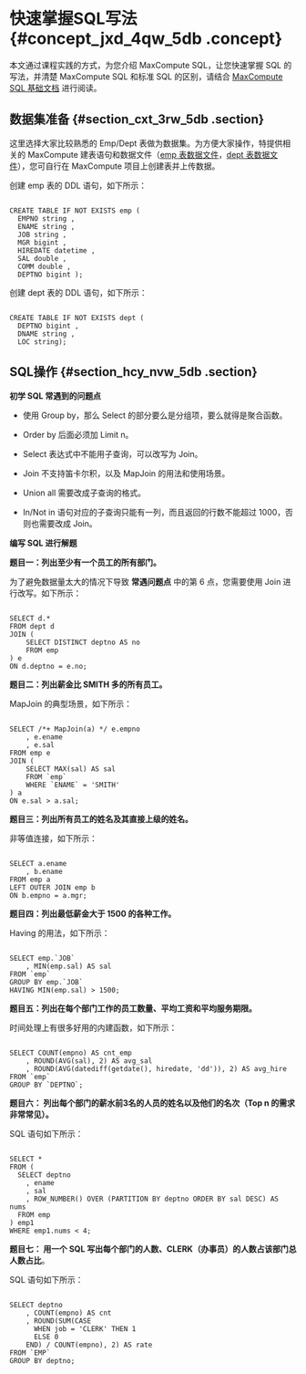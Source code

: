 # 快速掌握SQL写法 {#concept_jxd_4qw_5db .concept}

本文通过课程实践的方式，为您介绍 MaxCompute SQL，让您快速掌握 SQL 的写法，并清楚 MaxCompute SQL 和标准 SQL 的区别，请结合 [MaxCompute SQL 基础文档](../../../../intl.zh-CN/用户指南/SQL/SQL概述.md) 进行阅读。

## 数据集准备 {#section_cxt_3rw_5db .section}

这里选择大家比较熟悉的 Emp/Dept 表做为数据集。为方便大家操作，特提供相关的 MaxCompute 建表语句和数据文件（[emp 表数据文件](http://docs-aliyun.cn-hangzhou.oss.aliyun-inc.com/assets/attach/51009/cn_zh/1489374509403/emp%E6%95%B0%E6%8D%AE.txt)，[dept 表数据文件](http://docs-aliyun.cn-hangzhou.oss.aliyun-inc.com/assets/attach/51009/cn_zh/1488265664915/dept%E8%A1%A8%E6%95%B0%E6%8D%AE%E6%96%87%E4%BB%B6.txt)），您可自行在 MaxCompute 项目上创建表并上传数据。

创建 emp 表的 DDL 语句，如下所示：

```

CREATE TABLE IF NOT EXISTS emp (
  EMPNO string ,
  ENAME string ,
  JOB string ,
  MGR bigint ,
  HIREDATE datetime ,
  SAL double ,
  COMM double ,
  DEPTNO bigint );
```

创建 dept 表的 DDL 语句，如下所示：

```

CREATE TABLE IF NOT EXISTS dept (
  DEPTNO bigint ,
  DNAME string ,
  LOC string);
```

## SQL操作 {#section_hcy_nvw_5db .section}

**初学 SQL 常遇到的问题点**

-   使用 Group by，那么 Select 的部分要么是分组项，要么就得是聚合函数。

-   Order by 后面必须加 Limit n。

-   Select 表达式中不能用子查询，可以改写为 Join。

-   Join 不支持笛卡尔积，以及 MapJoin 的用法和使用场景。

-   Union all 需要改成子查询的格式。

-   In/Not in 语句对应的子查询只能有一列，而且返回的行数不能超过 1000，否则也需要改成 Join。


**编写 SQL 进行解题**

**题目一：列出至少有一个员工的所有部门。**

为了避免数据量太大的情况下导致 **常遇问题点** 中的第 6 点，您需要使用 Join 进行改写。如下所示：

```

SELECT d.*
FROM dept d
JOIN (
    SELECT DISTINCT deptno AS no
    FROM emp
) e
ON d.deptno = e.no;
```

**题目二：列出薪金比 SMITH 多的所有员工。**

MapJoin 的典型场景，如下所示：

```

SELECT /*+ MapJoin(a) */ e.empno
    , e.ename
    , e.sal
FROM emp e
JOIN (
    SELECT MAX(sal) AS sal
    FROM `emp`
    WHERE `ENAME` = 'SMITH'
) a
ON e.sal > a.sal;
```

**题目三：列出所有员工的姓名及其直接上级的姓名。**

非等值连接，如下所示：

```

SELECT a.ename
    , b.ename
FROM emp a
LEFT OUTER JOIN emp b
ON b.empno = a.mgr;
```

**题目四：列出最低薪金大于 1500 的各种工作。**

Having 的用法，如下所示：

```

SELECT emp.`JOB`
    , MIN(emp.sal) AS sal
FROM `emp`
GROUP BY emp.`JOB`
HAVING MIN(emp.sal) > 1500;
```

**题目五：列出在每个部门工作的员工数量、平均工资和平均服务期限。**

时间处理上有很多好用的内建函数，如下所示：

```

SELECT COUNT(empno) AS cnt_emp
    , ROUND(AVG(sal), 2) AS avg_sal
    , ROUND(AVG(datediff(getdate(), hiredate, 'dd')), 2) AS avg_hire
FROM `emp`
GROUP BY `DEPTNO`;
```

**题目六： 列出每个部门的薪水前3名的人员的姓名以及他们的名次（Top n 的需求非常常见）。**

SQL 语句如下所示：

```

SELECT *
FROM (
  SELECT deptno
    , ename
    , sal
    , ROW_NUMBER() OVER (PARTITION BY deptno ORDER BY sal DESC) AS nums
  FROM emp
) emp1
WHERE emp1.nums < 4;
```

**题目七： 用一个 SQL 写出每个部门的人数、CLERK（办事员）的人数占该部门总人数占比**。

SQL 语句如下所示：

```

SELECT deptno
    , COUNT(empno) AS cnt
    , ROUND(SUM(CASE 
      WHEN job = 'CLERK' THEN 1
      ELSE 0
    END) / COUNT(empno), 2) AS rate
FROM `EMP`
GROUP BY deptno;
```

